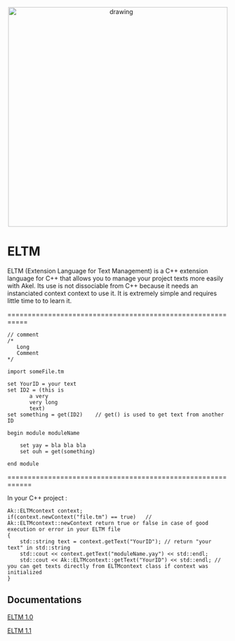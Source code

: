 <p align="center">
    <img src="https://github.com/Kbz-8/Akel/blob/main/Ressources/eltm_logo.png" alt="drawing" width="500"/>
</p>

# ELTM
ELTM (Extension Language for Text Management) is a C++ extension language for C++ that allows you to manage your project texts more easily
with Akel.
Its use is not dissociable from C++ because it needs an instanciated context
context to use it. It is extremely simple and requires little time to
to learn it.

===========================================================

	// comment
	/*
	   Long
	   Comment
	*/

	import someFile.tm

	set YourID = your text
	set ID2 = (this is
		   a very
		   very long
		   text)
	set something = get(ID2)	// get() is used to get text from another ID

	begin module moduleName

		set yay = bla bla bla
		set ouh = get(something)

	end module

============================================================

In your C++ project :

	Ak::ELTMcontext context;
	if(context.newContext("file.tm") == true)	// Ak::ELTMcontext::newContext return true or false in case of good execution or error in your ELTM file
	{
		std::string text = context.getText("YourID"); // return "your text" in std::string
		std::cout << context.getText("moduleName.yay") << std::endl;
		std::cout << Ak::ELTMcontext::getText("YourID") << std::endl; // you can get texts directly from ELTMcontext class if context was initialized
	}

## Documentations
[ELTM 1.0](https://github.com/Kbz-8/Akel/blob/dev/Akel/src/Modules/ELTM/ELTM_documentation_1_0.pdf)

[ELTM 1.1](https://github.com/Kbz-8/Akel/blob/dev/Akel/src/Modules/ELTM/ELTM_documentation_1_1.pdf)
